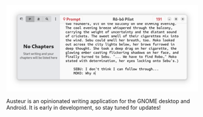 <div align="center"><img width="clamp(80%,10cm,100%)" src="data/screenshots/austeur-0.png" alt="An Austeur window" /></div>

Austeur is an opinionated writing application for the GNOME desktop and Android. It is early in development, so stay tuned for updates!
